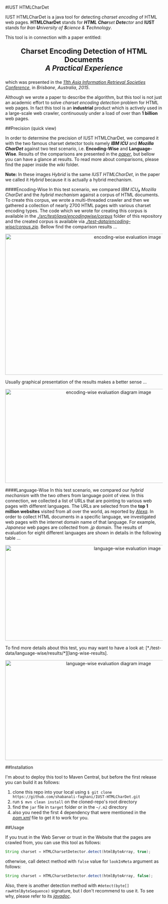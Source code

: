 #IUST HTMLCharDet

IUST HTMLCharDet is a java tool for detecting *charset encoding* of HTML web pages. **HTMLCharDet** stands for _**HTML** **Char**set **Dete**ctor_ and **IUST** stands for _**I**ran **U**niversity of **S**cience & **T**echnology_.

This tool is in connection with a paper entitled:  
<p align=center style="font-size:160%;">
 <b>Charset Encoding Detection of HTML Documents</b></br>
 <em><b>A Practical Experience</b></em></br>
</p>

which was presented in the *[11th Asia Information Retrieval Societies Conference][1]*, in *Brisbane*, *Australia*, *2015*.

Although we wrote a paper to describe the algorithm, but this tool is not just an academic effort to solve *charset encoding detection* problem for HTML web pages. In fact this tool is an **industrial** product which is actively used in a large-scale web crawler,  continuously under a load of over than **1 billion** web pages.

##Precision (quick view)

In order to determine the precision of IUST HTMLCharDet, we compared it with the two famous charset detector tools namely _**IBM ICU**_ and _**Mozilla CharDet**_ against two test scenario, i.e. **Encoding-Wise** and **Language-Wise**. Results of the comparisons are presented in the [*paper*][paper], but bellow you can have a glance at results. To read more about comparisons, please find the paper inside the *wiki* folder.

**Note:** In these images *Hybrid* is the same *IUST HTMLCharDet*, in the paper we called it *Hybrid* because it is actually a hybrid mechanism.

####Encoding-Wise
In this test scenario, we compared *IBM ICU*و *Mozilla CharDet* and the *hybrid mechanism* against a corpus of HTML documents. To create this corpus, we wrote a multi-threaded crawler and then we gathered a collection of nearly 2700 HTML pages with various charset encoding types. The code which we wrote for creating this corpus is available in the [*./src/test/java/encodingwise/corpus*][corpus-code] folder of this repository and the created corpus is available via [*./test-data/encoding-wise/corpus.zip*][corpus-data]. Bellow find the comparison results ...

<p align=center>
<img src="https://github.com/shabanali-faghani/IUST-HTMLCharDet/blob/master/wiki/README-images/encoding-wise-eval.jpg" alt="encoding-wise evaluation image" height="450" width="766">
</img>
</p>
Usually graphical presentation of the results makes a better sense ...

<p align=center>
<img src="https://github.com/shabanali-faghani/IUST-HTMLCharDet/blob/master/wiki/README-images/encoding-wise-eval-diagram.jpg" alt="encoding-wise evaluation diagram image" height="300" width="645">
</img>
</p>

####Language-Wise
In this test scenario, we compared our *hybrid mechanism* with the two others from language point of view. In this connection, we collected a list of URLs that are pointing to various web pages with different languages. The URLs are selected from the **top 1 million websites** visited from all over the world, as reported by [*Alexa*][Alexa]. In order to collect HTML documents in a specific language, we investigated web pages with the internet domain name of that language. For example, *Japanese* web pages are collected from *.jp* domain. The results of evaluation for eight different languages are shown in details in the following table ...

<p align=center>
<img src="https://github.com/shabanali-faghani/IUST-HTMLCharDet/blob/master/wiki/README-images/language-wise-eval.jpg" alt="language-wise evaluation image" height="305" width="765">
</img>
</p>
To find more details about this test, you may want to have a look at: [*./test-data/language-wise/results/*][lang-wise-results]. 

<p align=center>
<img src="https://github.com/shabanali-faghani/IUST-HTMLCharDet/blob/master/wiki/README-images/language-wise-eval-diagram.jpg" alt="language-wise evaluation diagram image" height="319" width="645">
</img>
</p>
##Installation
 
I'm about to deploy this tool to Maven Central, but before the first release you can build it as follows:

1. clone this repo into your local using `$ git clone https://github.com/shabanali-faghani/IUST-HTMLCharDet.git`
2. run `$ mvn clean install` on the cloned-repo's root directory
3. find the `jar` file in `target` folder or in the `~/.m2` directory
4. also you need the first 4 dependency that were mentioned in the [*pom.xml*][pom] file to get it to work for you.

##Usage

If you trust in the Web Server or trust in the Website that the pages are crawled from, you can use this tool as follows:
```java
String charset = HTMLCharsetDetector.detect(htmlByteArray, true);
```
otherwise, call detect method with `false` value for `lookInMeta` argument as follows:
```java
String charset = HTMLCharsetDetector.detect(htmlByteArray, false);
```
Also, there is another detection method with `#detect(byte[] rawHtmlByteSequence)` signature, but I don't recommend to use it. To see why, please refer to its [*javadoc*][javadoc].

[1]: http://airs-conference.org/2015/program.html
[paper]: https://github.com/shabanali-faghani/IUST-HTMLCharDet/tree/master/wiki/Charset-Encoding-Detection-of-HTML-Documents.pdf
[corpus-code]: https://github.com/shabanali-faghani/IUST-HTMLCharDet/tree/master/src/test/java/encodingwise/corpus
[corpus-data]: https://github.com/shabanali-faghani/IUST-HTMLCharDet/tree/master/test-data/encoding-wise/corpus.zip
[Alexa]: www.alexa.com
[lang-wise-results]: https://github.com/shabanali-faghani/IUST-HTMLCharDet/tree/master/test-data/language-wise/results
[pom]: https://github.com/shabanali-faghani/IUST-HTMLCharDet/blob/master/pom.xml
[javadoc]: https://github.com/shabanali-faghani/IUST-HTMLCharDet/blob/master/src/main/java/ir/ac/iust/selab/htmlchardet/HTMLCharsetDetector.java#L145
